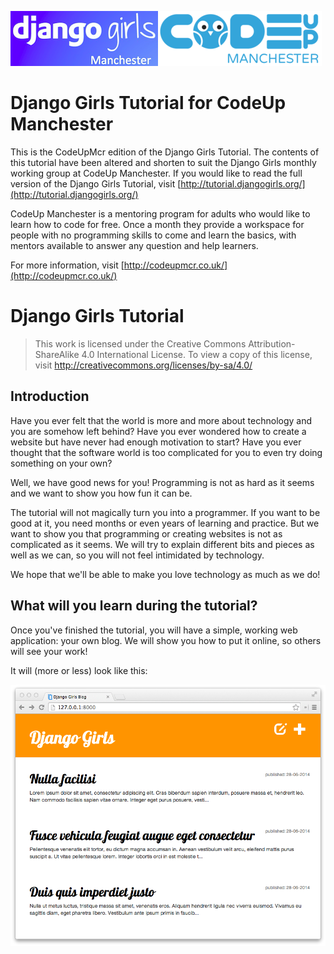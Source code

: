 ![DjangoGirlsMcr](DjangoGirlsMcr.jpg)![CodeUpMcr](CodeUpMcr.jpg)
# Django Girls Tutorial for CodeUp Manchester

This is the CodeUpMcr edition of the Django Girls Tutorial. The contents of this tutorial have been altered and shorten to suit the Django Girls monthly working group at CodeUp Manchester. If you would like to read the full version of the Django Girls Tutorial, visit [http://tutorial.djangogirls.org/](http://tutorial.djangogirls.org/)

CodeUp Manchester is a mentoring program for adults who would like to learn how to code for free. Once a month they provide a workspace for people with no programming skills to come and learn the basics, with mentors available to answer any question and help learners. 

For more information, visit [http://codeupmcr.co.uk/](http://codeupmcr.co.uk/)

# Django Girls Tutorial

> This work is licensed under the Creative Commons Attribution-ShareAlike 4.0
International License. To view a copy of this license, visit
http://creativecommons.org/licenses/by-sa/4.0/


## Introduction

Have you ever felt that the world is more and more about technology and you are somehow left behind? Have you ever wondered how to create a website but have never had enough motivation to start? Have you ever thought that the software world is too complicated for you to even try doing something on your own?

Well, we have good news for you! Programming is not as hard as it seems and we want to show you how fun it can be.

The tutorial will not magically turn you into a programmer. If you want to be good at it, you need months or even years of learning and practice. But we want to show you that programming or creating websites is not as complicated as it seems. We will try to explain different bits and pieces as well as we can, so you will not feel intimidated by technology.

We hope that we'll be able to make you love technology as much as we do!

## What will you learn during the tutorial?

Once you've finished the tutorial, you will have a simple, working web application: your own blog. We will show you how to put it online, so others will see your work!

It will (more or less) look like this:

![Figure 0.1](application.png)

